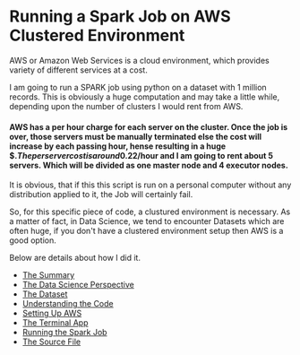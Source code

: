 # Running a Spark Job on AWS Clustered Environment

AWS or Amazon Web Services is a cloud environment, which provides variety of different services at a cost. 

I am going to run a SPARK job using python on a dataset with 1 million records.
This is obviously a huge computation  and may take a little while, depending upon the number of clusters I would rent from AWS.

#### AWS has a per hour charge for each server on the cluster. Once the job is over, those servers must be manually terminated else the cost will increase by each passing hour, hense resulting in a huge $$. The per server cost is around 0.22$/hour and I am going to rent about 5 servers. Which will be divided as one master node and 4 executor nodes. 

It is obvious, that if this this script is run on a personal computer without any distribution applied to it, the Job will certainly fail. 

So, for this specific piece of code, a clustured environment is necessary. As a matter of fact, in Data Science, we tend to encounter Datasets which are often huge, if you don't have a clustered environment setup then AWS is a good option.

Below are details about how I did it.

- [The Summary](summary.md)
- [The Data Science Perspective](the-prespective.md)
- [The Dataset](the-dataset.md)
- [Understanding the Code](the-code.md)
- [Setting Up AWS](aws-setup.md)
- [The Terminal App](terminal-app.md)
- [Running the Spark Job](spark-job.md)
- [The Source File](same-movies.py)

